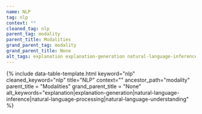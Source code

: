 ```yaml
---
name: NLP
tag: nlp
context: ""
cleaned_tag: nlp
parent_tag: modality
parent_title: Modalities
grand_parent_tag: modality
grand_parent_title: None
alt_tags: explanation explanation-generation natural-language-inference natural-language-processing natural-language-understanding
---
```


{% include data-table-template.html 
  keyword="nlp" 
  cleaned_keyword="nlp" 
  title="NLP"
  context=""
  ancestor_path="modality" 
  parent_title = "Modalities"
  grand_parent_title = "None"
  alt_keywords="explanation|explanation-generation|natural-language-inference|natural-language-processing|natural-language-understanding"
%}

